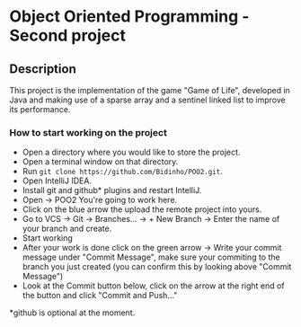 # Object Oriented Programming - Second project
## Description

This project is the implementation of the game "Game of Life", developed in Java and making use of a sparse array and a sentinel linked list to improve its performance.

### How to start working on the project
 
+ Open a directory where you would like to store the project.
+ Open a terminal window on that directory.
+ Run `git clone https://github.com/Bidinho/POO2.git`.
+ Open IntelliJ IDEA.
+ Install git and github* plugins and restart IntelliJ.
+ Open -> POO2    You're going to work here.
+ Click on the blue arrow the upload the remote project into yours.
+ Go to VCS -> Git -> Branches... -> + New Branch -> Enter the name of your branch and create.
+ Start working
+ After your work is done click on the green arrow -> Write your commit message under "Commit Message", make sure your commiting to the branch you just created (you can confirm this by looking above "Commit Message")
+ Look at the Commit button below, click on the arrow at the right end of the button and click "Commit and Push..."



*github is optional at the moment.
